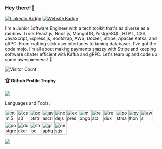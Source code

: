 <!-- ### Hi there 👋 -->
<!--
**AdithyaGopakumar/AdithyaGopakumar** is a ✨ _special_ ✨ repository because its `README.md` (this file) appears on your GitHub profile.
Here are some ideas to get you started:
- 🔭 I’m currently working on ...
- 🌱 I’m currently learning ...
- 👯 I’m looking to collaborate on ...
- 🤔 I’m looking for help with ...
- 💬 Ask me about ...
- 📫 How to reach me: ...
- 😄 Pronouns: ...
- ⚡ Fun fact: ...
-->

### Hey there! 👋

<!-- [![YouTube Badge](https://img.shields.io/badge/YouTube-DeveloperFunnel-red)](https://www.youtube.com/developerfunnel) -->
[![Linkedin Badge](https://img.shields.io/badge/-Adithya-blue?style=flat-square&logo=Linkedin&logoColor=white&)](https://www.linkedin.com/in/adithya-gopakumar-058109244/)
[![Website Badge](https://img.shields.io/badge/StackOverflow-Adithya-yellow)](https://stackoverflow.com/users/19641192/adithya-gopakumar)
<!-- [![Website Badge](https://img.shields.io/badge/WebSite-Adithya-green)](#) -->

I'm a Junior Software Engineer with a tech toolkit that's as diverse as a rainbow. I rock React.js, Node.js, MongoDB, PostgreSQL, HTML, CSS, JavaScript, Express.js, Bootstrap, AWS, Docker, Stripe, Apache Kafka, and gRPC. From crafting slick user interfaces to taming databases, I've got the code mojo. I'm all about making payments snazzy with Stripe and keeping software chatter efficient with Kafka and gRPC. Let's team up and code up some awesomeness! 🚀  

![Visitor Count](https://profile-counter.glitch.me/AdithyaGopakumar/count.svg)

<div>
  <h4>🏆 Github Profile Trophy</h4>
  <a href="https://github.com/ryo-ma/github-profile-trophy">
    <img src="https://github-profile-trophy.vercel.app/?username=AdithyaGopakumar&theme=dark_lover"/>
  </a>
</div>



Languages and Tools: 

<img src="https://i.ibb.co/hgPFtPx/html.png" alt="html5" width="40" height="40" /><img src="https://i.ibb.co/TLBvLF6/css.png" alt="css3" width="40" height="40" /><img src="https://i.ibb.co/M6GZMJQ/bootstrap.png" alt="bootstrap" width="40" height="40" /><img src="https://i.ibb.co/vvXmxm6/javascript.png" alt="javascript" width="40" height="40"/><img src="https://i.ibb.co/wB6N1Lp/nodejs.png" alt="nodejs" width="40" height="40" /><img src="https://i.ibb.co/xJ21BVN/express.png" alt="express" width="40" height="40" /><img src="https://i.ibb.co/J2jXZYR/mongodb.png" alt="mongodb" width="40" height="40" /><img src="https://i.ibb.co/PGX4vK9/react.png" alt="react" width="40" height="40" /><img src="https://i.ibb.co/XJxF6Mn/Redux.png" alt="redux" width="40" height="40" /><img src="https://www.vectorlogo.zone/logos/getpostman/getpostman-icon.svg" alt="postman" width="40" height="40" /><img src="https://i.ibb.co/Sm89775/Python-logo.png" alt="python" width="40" height="40" /><img src="https://i.ibb.co/2PRMTZx/Amazon-Web-Services.png" alt="aws" width="40" height="40" /><img src="https://i.ibb.co/Ns5mLc3/postgresql-vertical-logo-icon.png" alt="postgreSQL" width="40" height="40" /><img src="https://i.ibb.co/09tfvGQ/docker-logo.webp" alt="docker" width="40" height="40" /><img src="https://i.ibb.co/g7b0mKC/Stripe.png" alt="stripe" width="40" height="40" /><img src="https://i.ibb.co/G5q90nM/2048px-Graph-QL-Logo-svg.png" alt="graphql" width="40" height="40" /><img src="https://i.ibb.co/t38KTrS/nestjs-logo-09342-F76-C0-seeklogo-com.png" alt="nestjs" width="40" height="40" />
<!--<img src="https://i.ibb.co/phWHYJM/Apache-kafka-svg.png" alt="kafka" width="40" height="40" />-->
<!--<img src="https://i.ibb.co/ZX1Dcn7/grpc-icon.png" alt="gRPC" width="40" height="40" />-->
![](https://activity-graph.herokuapp.com/graph?username=AdithyaGopakumar&theme=react-dark&area=true)


